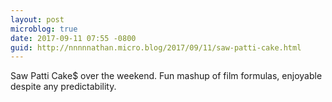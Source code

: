 ```yaml
---
layout: post
microblog: true
date: 2017-09-11 07:55 -0800
guid: http://nnnnnathan.micro.blog/2017/09/11/saw-patti-cake.html
---
```

Saw Patti Cake$ over the weekend. Fun mashup of film formulas, enjoyable despite any predictability.
